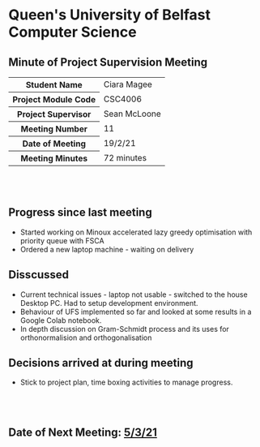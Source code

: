 # Queen's University of Belfast <br> Computer Science
## Minute of Project Supervision Meeting

<table>
  <tr>
    <th>Student Name</th>
    <td>Ciara Magee</td>
  </tr>
  <tr>
    <th>Project Module Code</th>
    <td>CSC4006</td>
  </tr>
  <tr>
    <th>Project Supervisor</th>
    <td>Sean McLoone</td>
  </tr>
  <tr>
    <th>Meeting Number</th>
    <td>11</td>
  </tr>
  <tr>
    <th>Date of Meeting</th>
    <td>19/2/21</td>
  </tr>
    <tr>
    <th>Meeting Minutes</th>
    <td>72 minutes</td>
  </tr>
</table>

<br><br>

## Progress since last meeting
- Started working on Minoux accelerated lazy greedy optimisation with priority queue with FSCA
- Ordered a new laptop machine - waiting on delivery

## Disscussed
- Current technical issues - laptop not usable - switched to the house Desktop PC. Had to setup development environment.
- Behaviour of UFS implemented so far and looked at some results in a Google Colab notebook.
- In depth discussion on Gram-Schmidt process and its uses for orthonormalision and orthogonalisation


## Decisions arrived at during meeting
- Stick to project plan, time boxing activities to manage progress.


<br><br>
## Date of Next Meeting: [5/3/21](Meeting_12.md)
